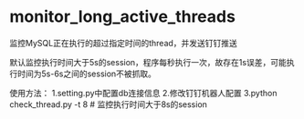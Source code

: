 # monitor_long_active_threads
监控MySQL正在执行的超过指定时间的thread，并发送钉钉推送


默认监控执行时间大于5s的session，程序每秒执行一次，故存在1s误差，可能执行时间为5s-6s之间的session不被抓取。

使用方法：
1.setting.py中配置db连接信息
2.修改钉钉机器人配置
3.python check_thread.py -t 8     # 监控执行时间大于8s的session